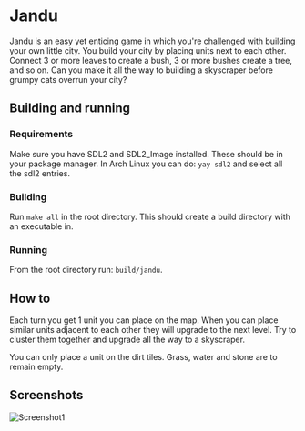 # Jandu

Jandu is an easy yet enticing game in which you're challenged with building your own little city.
You build your city by placing units next to each other.
Connect 3 or more leaves to create a bush, 3 or more bushes create a tree, and so on.
Can you make it all the way to building a skyscraper before grumpy cats overrun your city?

## Building and running
### Requirements
Make sure you have SDL2 and SDL2_Image installed. These should be in your package manager.
In Arch Linux you can do: `yay sdl2` and select all the sdl2 entries.

### Building
Run `make all` in the root directory. This should create a build directory with an executable in. 

### Running
From the root directory run: `build/jandu`.

## How to
Each turn you get 1 unit you can place on the map. When you can place similar units adjacent to each other they will upgrade to the next level. Try to cluster them together and upgrade all the way to a skyscraper.

You can only place a unit on the dirt tiles. Grass, water and stone are to remain empty.

## Screenshots

![Screenshot1](https://ddd.coder.town/files/jandu.png)
